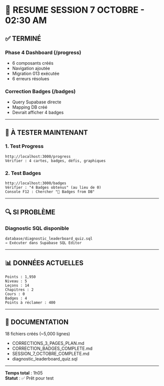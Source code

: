 # 🎯 RESUME SESSION 7 OCTOBRE - 02:30 AM

## ✅ TERMINÉ

### Phase 4 Dashboard (/progress)
- 6 composants créés
- Navigation ajoutée
- Migration 013 exécutée
- 6 erreurs résolues

### Correction Badges (/badges)
- Query Supabase directe
- Mapping DB créé
- Devrait afficher 4 badges

---

## 🧪 À TESTER MAINTENANT

### 1. Test Progress
```
http://localhost:3000/progress
Vérifier : 4 cartes, badges, défis, graphiques
```

### 2. Test Badges
```
http://localhost:3000/badges
Vérifier : "4 Badges obtenus" (au lieu de 0)
Console F12 : Chercher "📛 Badges from DB"
```

---

## 🔍 SI PROBLÈME

### Diagnostic SQL disponible
```
database/diagnostic_leaderboard_quiz.sql
→ Exécuter dans Supabase SQL Editor
```

---

## 📊 DONNÉES ACTUELLES

```
Points : 1,950
Niveau : 5
Leçons : 14
Chapitres : 2
Cours : 0
Badges : 4
Points à réclamer : 400
```

---

## 📝 DOCUMENTATION

18 fichiers créés (~5,000 lignes)
- CORRECTIONS_3_PAGES_PLAN.md
- CORRECTION_BADGES_COMPLETE.md
- SESSION_7_OCTOBRE_COMPLETE.md
- diagnostic_leaderboard_quiz.sql

---

**Temps total** : 1h05  
**Statut** : ✅ Prêt pour test
